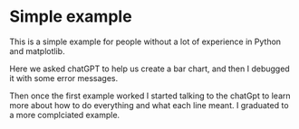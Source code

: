 # Simple example

This is a simple example for people without a lot of experience in Python and matplotlib.

Here we asked chatGPT to help us create a bar chart, and then I debugged it with some error messages.

Then once the first example worked I started talking to the chatGpt to learn more about how to do everything and what each line meant. I graduated to a more complciated example.